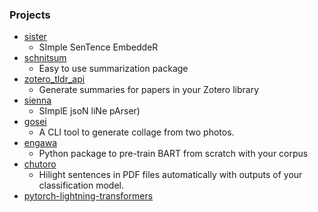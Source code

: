 ### Projects

- [sister](https://github.com/tofunlp/sister)
  - SImple SenTence EmbeddeR
- [schnitsum](https://github.com/sobamchan/schnitsum)
  - Easy to use summarization package
- [zotero_tldr_api](https://github.com/sobamchan/zotero_tldr_api)
  - Generate summaries for papers in your Zotero library
- [sienna](https://github.com/sobamchan/sienna)
  - SImplE jsoN liNe pArser)
- [gosei](https://github.com/sobamchan/gosei)
  - A CLI tool to generate collage from two photos.
- [engawa](https://github.com/sobamchan/engawa)
  - Python package to pre-train BART from scratch with your corpus
- [chutoro](https://github.com/sobamchan/chutoro)
  - Hilight sentences in PDF files automatically with outputs of your classification model.
- [pytorch-lightning-transformers](https://github.com/sobamchan/pytorch-lightning-transformers)
